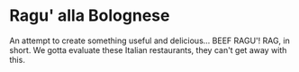 # Ragu' alla Bolognese

An attempt to create something useful and delicious... BEEF RAGU'! RAG, in short. 
We gotta evaluate these Italian restaurants, they can't get away with this.